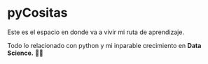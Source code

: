 # **pyCositas**
Este es el espacio en donde va a vivir mi ruta de aprendizaje.

Todo lo relacionado con python y mi inparable crecimiento en **Data Science.** 👨‍🎓
